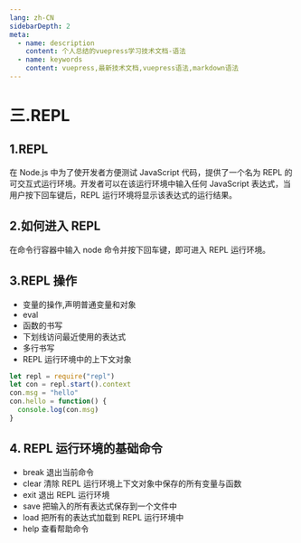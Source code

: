 ```yaml
---
lang: zh-CN
sidebarDepth: 2
meta:
  - name: description
    content: 个人总结的vuepress学习技术文档-语法
  - name: keywords
    content: vuepress,最新技术文档,vuepress语法,markdown语法
---
```


# 三.REPL

## 1.REPL

在 Node.js 中为了使开发者方便测试 JavaScript 代码，提供了一个名为 REPL 的可交互式运行环境。开发者可以在该运行环境中输入任何 JavaScript 表达式，当用户按下回车键后，REPL 运行环境将显示该表达式的运行结果。

## 2.如何进入 REPL

在命令行容器中输入 node 命令并按下回车键，即可进入 REPL 运行环境。

## 3.REPL 操作

- 变量的操作,声明普通变量和对象
- eval
- 函数的书写
- 下划线访问最近使用的表达式
- 多行书写
- REPL 运行环境中的上下文对象

```js
let repl = require("repl")
let con = repl.start().context
con.msg = "hello"
con.hello = function() {
  console.log(con.msg)
}
```

## 4. REPL 运行环境的基础命令

- break 退出当前命令
- clear 清除 REPL 运行环境上下文对象中保存的所有变量与函数
- exit 退出 REPL 运行环境
- save 把输入的所有表达式保存到一个文件中
- load 把所有的表达式加载到 REPL 运行环境中
- help 查看帮助命令
